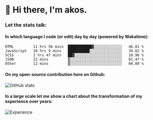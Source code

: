 # 👋 Hi there, I'm akos. 


### Let the stats talk:


#### In which language I code (or edit) day by day (powered by Wakatime): 

<!--START_SECTION:waka-->

```text
HTML         11 hrs 56 mins  ███████████▓░░░░░░░░░░░░░   46.81 %
JavaScript   10 hrs 9 mins   ██████████░░░░░░░░░░░░░░░   39.82 %
SCSS         2 hrs 47 mins   ██▓░░░░░░░░░░░░░░░░░░░░░░   10.96 %
JSON         22 mins         ▒░░░░░░░░░░░░░░░░░░░░░░░░   01.47 %
Other        12 mins         ▒░░░░░░░░░░░░░░░░░░░░░░░░   00.80 %
```

<!--END_SECTION:waka-->

#### On my open-source contribution here on Github:
 
![GitHub stats](https://github-readme-stats.vercel.app/api?username=akosbalasko)

#### In a large scale let me show a chart about the transformation of my experience over years:   

![Experience](https://cr-skills-chart-widget.azurewebsites.net/api/api?username=akosbalasko)

